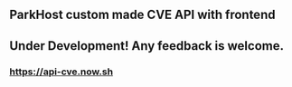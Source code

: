 ## ParkHost custom made CVE API with frontend

## Under Development! Any feedback is welcome.
### https://api-cve.now.sh
